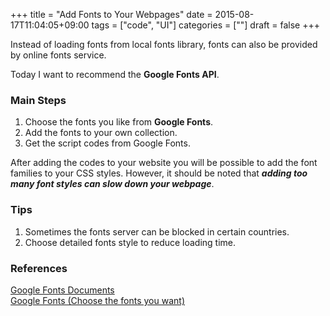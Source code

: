 +++
title = "Add Fonts to Your Webpages"
date = 2015-08-17T11:04:05+09:00
tags = ["code", "UI"]
categories = [""]
draft = false
+++

Instead of loading fonts from local fonts library, fonts can also be provided by online fonts service.
<!--more-->
Today I want to recommend the <b>Google Fonts API</b>.

### Main Steps

1. Choose the fonts you like from <b>Google Fonts</b>. 
2. Add the fonts to your own collection. 
3. Get the script codes from Google Fonts.

After adding the codes to your website you will be possible to add the font families to your CSS styles. However, it should be noted that <i><b>adding too many font styles can slow down your webpage</b></i>.<br> 

### Tips
1. Sometimes the fonts server can be blocked in certain countries.
2. Choose detailed fonts style to reduce loading time.

### References
<a href="https://developers.google.com/fonts/" target="_blank">Google Fonts Documents</a>  <br />
<a href="https://www.google.com/fonts" target="_blank">Google Fonts (Choose the fonts you want)</a>
